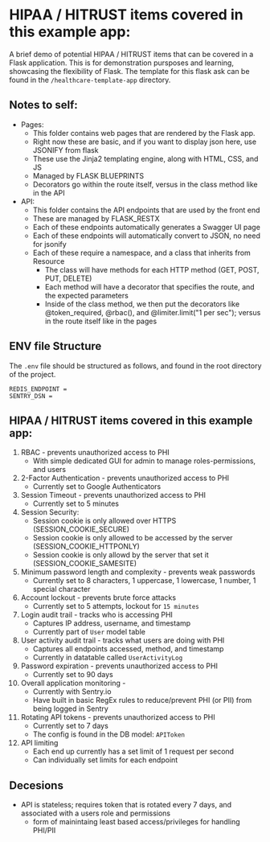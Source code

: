 # HIPAA / HITRUST items covered in this example app:

A brief demo of potential HIPAA / HITRUST items that can be covered in a Flask application.
This is for demonstration pursposes and learning, showcasing the flexibility of Flask. The template for this flask ask can be found in the `/healthcare-template-app` directory.

## Notes to self: 
- Pages: 
    - This folder contains web pages that are rendered by the Flask app.
    - Right now these are basic, and if you want to display json here, use JSONIFY from flask
    - These use the Jinja2 templating engine, along with HTML, CSS, and JS
    - Managed by FLASK BLUEPRINTS
    - Decorators go within the route itself, versus in the class method like in the API
- API:
    - This folder contains the API endpoints that are used by the front end
    - These are managed by FLASK_RESTX 
    - Each of these endpoints automatically generates a Swagger UI page
    - Each of these endpoints will automatically convert to JSON, no need for jsonify
    - Each of these require a namespace, and a class that inherits from Resource
        - The class will have methods for each HTTP method (GET, POST, PUT, DELETE)
        - Each method will have a decorator that specifies the route, and the expected parameters
        - Inside of the class method, we then put the decorators like @token_required, @rbac(), and  @limiter.limit("1 per sec"); versus in the route itself like in the pages

## ENV file Structure 

The `.env` file should be structured as follows, and found in the root directory of the project.

```
REDIS_ENDPOINT = 
SENTRY_DSN = 
```

## HIPAA / HITRUST items covered in this example app:

1. RBAC - prevents unauthorized access to PHI
    - With simple dedicated GUI for admin to manage roles-permissions, and users 
2. 2-Factor Authentication - prevents unauthorized access to PHI
    - Currently set to Google Authenticators
3. Session Timeout - prevents unauthorized access to PHI
    - Currently set to 5 minutes
4. Session Security:
    - Session cookie is only allowed over HTTPS (SESSION_COOKIE_SECURE)
    - Session cookie is only allowed to be accessed by the server (SESSION_COOKIE_HTTPONLY)
    - Session cookie is only allowd by the server that set it (SESSION_COOKIE_SAMESITE)
5. Minimum password length and complexity - prevents weak passwords
    - Currently set to 8 characters, 1 uppercase, 1 lowercase, 1 number, 1 special character
6. Account lockout - prevents brute force attacks
    - Currently set to 5 attempts, lockout for `15 minutes`
7. Login audit trail - tracks who is accessing PHI
    - Captures IP address, username, and timestamp
    - Currently part of `User` model table
8. User activity audit trail - tracks what users are doing with PHI
    - Captures all endpoints accessed, method, and timestamp
    - Currently in datatable called `UserActivityLog`
9. Password expiration - prevents unauthorized access to PHI 
    - Currently set to 90 days
10. Overall application monitoring - 
    - Currently with Sentry.io
    - Have built in basic RegEx rules to reduce/prevent PHI (or PII) from being logged in Sentry
11. Rotating API tokens - prevents unauthorized access to PHI
    - Currently set to 7 days
    - The config is found in the DB model: `APIToken`
12. API limiting 
    - Each end up currently has a set limit of 1 request per second
    - Can individually set limits for each endpoint

## Decesions 
- API is stateless; requires token that is rotated every 7 days, and associated with a users role and permissions 
    - form of mainintaing least based access/privileges for handling PHI/PII 


